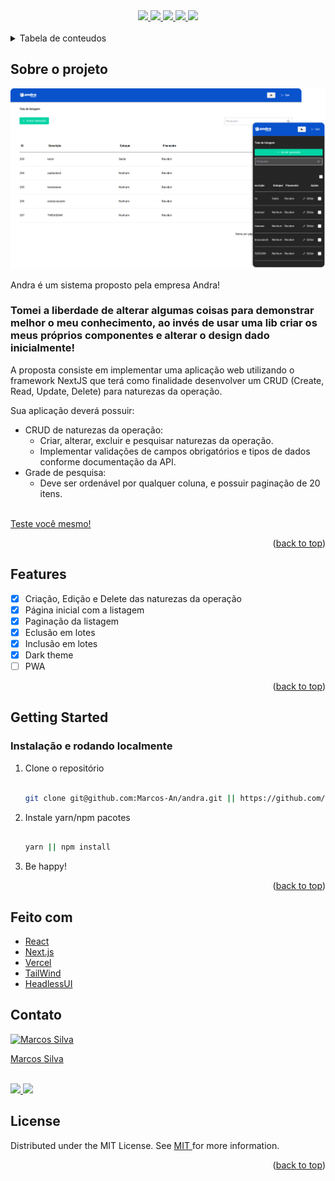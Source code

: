 <div id="top"></div>

<div align="center">
   <a href="#">
      <img src="https://img.shields.io/badge/TypeScript-007ACC?style=for-the-badge&logo=typescript&logoColor=white" /> 
  </a>
   <a href="#">
      <img src="https://img.shields.io/badge/next.js-000000?style=for-the-badge&logo=nextdotjs&logoColor=white" />    
   </a>
   <a href="#">
     <img src="https://img.shields.io/badge/Tailwind_CSS-38B2AC?style=for-the-badge&logo=tailwind-css&logoColor=white" />
   </a> 
   <a href="#">
      <img src="https://img.shields.io/badge/Vercel-000000?style=for-the-badge&logo=vercel&logoColor=white" />
   </a>
   <a href="https://www.linkedin.com/in/marcos-antonio-579370160/" target="_blank">
      <img src="https://img.shields.io/badge/LinkedIn-0077B5?style=for-the-badge&logo=linkedin&logoColor=white" />
    </a>
</div>
<br/>
 
<!-- TABLE OF CONTENTS -->
<details>
  <summary>Tabela de conteudos</summary>
  <ol>
    <li>
      <a href="#sobre-o-projeto">Sobre o projeto</a> 
    </li>
    <li><a href="#features">Features</a></li> 
    <li>
      <a href="#getting-started">Getting Started</a> 
    </li>  
    <li><a href="#feito-com">Feito com</a></li>
    <li><a href="#contato">Contato</a></li> 
    <li><a href="#license">Lisence</a></li> 
  </ol>
</details>

<!-- SOBRE O PROJETO -->

## Sobre o projeto

<a href="https://andra.vercel.app/" target="_blank">
  <img src="public/images/screen.png" alt="screen">
</a> 

Andra é um sistema proposto pela empresa Andra!

  
### Tomei a liberdade de alterar algumas coisas para demonstrar melhor o meu conhecimento, ao invés de usar uma lib criar os meus próprios componentes e alterar o design dado inicialmente! 
  
A proposta consiste em implementar uma aplicação web utilizando o framework NextJS que terá como finalidade desenvolver um CRUD (Create, Read, Update, Delete) para naturezas da operação.

Sua aplicação deverá possuir:

- CRUD de naturezas da operação:
  - Criar, alterar, excluir e pesquisar naturezas da operação.
  - Implementar validações de campos obrigatórios e tipos de dados conforme documentação da API.
- Grade de pesquisa:
  - Deve ser ordenável por qualquer coluna, e possuir paginação de 20 itens.
<br>
<a href="https://noemia.vercel.app/" target="_blank">
  Teste você mesmo!
</a>

  
<p align="right">(<a href="#top">back to top</a>)</p>


<!-- FEATURES -->

## Features

- [x] Criação, Edição e Delete das naturezas da operação 
- [x] Página inicial com a listagem
- [x] Paginação da listagem
- [x] Eclusão em lotes 
- [x] Inclusão em lotes
- [x] Dark theme
- [ ] PWA

<p align="right">(<a href="#top">back to top</a>)</p>


<!-- GETTING STARTED -->

## Getting Started

### Instalação e rodando localmente
 
1. Clone o repositório
   ```bash
   
   git clone git@github.com:Marcos-An/andra.git || https://github.com/Marcos-An/andra.git
   
   ```
2. Instale yarn/npm pacotes
   ```bash
   
   yarn || npm install 
   
   ```
3. Be happy!
   

<p align="right">(<a href="#top">back to top</a>)</p>
 

<!-- FEITO COM -->

## Feito com

-   [React](https://pt-br.reactjs.org/)
-   [Next.js](https://nextjs.org/)
-   [Vercel](https://vercel.com) 
-   [TailWind](https://tailwindcss.com) 
-   [HeadlessUI](https://headlessui.com/)


<!-- CONTATO -->

## Contato
<a href="https://www.linkedin.com/in/marcos-antonio-579370160/" target="_blank">
  <img src="https://avatars.githubusercontent.com/u/42773135?v=4" width="100px" alt="Marcos Silva"/>
  <p>Marcos Silva</p>
</a>
<br /> 
<div >
     <a href="https://www.linkedin.com/in/marcos-antonio-579370160/" target="_blank">
      <img src="https://img.shields.io/badge/LinkedIn-0077B5?style=for-the-badge&logo=linkedin&logoColor=white" />
    </a>
   <a href="mailto:marcos.silva.0556@gmail.com" target="_blank">
      <img src="https://img.shields.io/badge/Gmail-D14836?style=for-the-badge&logo=gmail&logoColor=white" />
    </a>

</div> 

<!-- LICENSE -->

## License

Distributed under the MIT License. See <a href="https://github.com/Marcos-An/noemia/blob/main/LICENSE" target="_blank"> MIT </a> for more information.

<p align="right">(<a href="#top">back to top</a>)</p>


